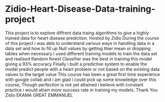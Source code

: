# Zidio-Heart-Disease-Data-training-project
This project is to explore diffrent data traing algorithms to give a highly trained data for heart disease prediction. Hosted by Zidio 
During the course of this project i was able to understand various ways in handling data in a data set and how to fill up Null values by getting thier mean or dropping tables when necessary
I used different training models to train the data set and realised Random forest Classifier was the best in training this model giving a 93% accuracy
Finally i built a predictive system to enable the model predict people with a heart problem or not based on the existing data values to the target value
This course has been a great first time experience with google collab and i am glad i could pick up some knowledge over this course, Though perfection is not yet attained i believe with constant practice i would attain more success rate in training my models. Thank You Zidio
EKAMA GREAT EMMANUEL

